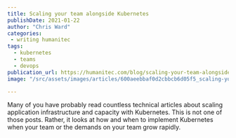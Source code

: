 ```yaml
---
title: Scaling your team alongside Kubernetes
publishDate: 2021-01-22
author: "Chris Ward"
categories:
 - writing humanitec
tags:
  - kubernetes
  - teams
  - devops
publication_url: https://humanitec.com/blog/scaling-your-team-alongside-kubernetes
image: "/src/assets/images/articles/600aeebbaf0d2cbbcb6d05f5_scaling-your-team-alongside-kubernetes.png"

---
```


Many of you have probably read countless technical articles about scaling application infrastructure and capacity with Kubernetes. This is not one of those posts. Rather, it looks at how and when to implement Kubernetes when your team or the demands on your team grow rapidly.